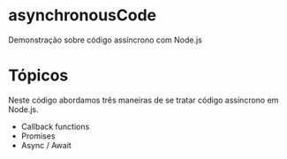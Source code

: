 # asynchronousCode
Demonstração sobre código assíncrono com Node.js

# Tópicos
Neste código abordamos três maneiras de se tratar código assíncrono em Node.js.
* Callback functions
* Promises
* Async / Await
